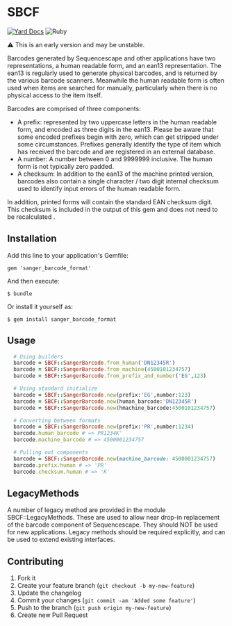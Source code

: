 # SBCF

[![Yard Docs](http://img.shields.io/badge/yard-docs-blue.svg)](https://www.rubydoc.info/github/sanger/sanger_barcode_format)
![Ruby](https://github.com/sanger/sanger_barcode_format/workflows/Ruby/badge.svg)

:warning: This is an early version and may be unstable.

Barcodes generated by Sequencescape and other applications have two
representations, a human readable form, and an ean13 representation. The ean13
is regularly used to generate physical barcodes, and is returned by the various
barcode scanners. Meanwhile the human readable form is often used when items
are searched for manually, particularly when there is no physical access to the
item itself.

Barcodes are comprised of three components:

- A prefix: represented by two uppercase letters in the human readable form,
  and encoded as three digits in the ean13. Please be aware that some encoded
  prefixes begin with zero, which can get stripped under some circumstances.
  Prefixes generally identify the type of item which has received the barcode
  and are registered in an external database.
- A number: A number between 0 and 9999999 inclusive. The human form is not
  typically zero padded.
- A checksum: In addition to the ean13 of the machine printed version,
  barcodes also contain a single character / two digit internal checksum used to
  identify input errors of the human readable form.

In addition, printed forms will contain the standard EAN checksum digit. This
checksum is included in the output of this gem and does not need to be
recalculated .

## Installation

Add this line to your application's Gemfile:

    gem 'sanger_barcode_format'

And then execute:

    $ bundle

Or install it yourself as:

    $ gem install sanger_barcode_format

## Usage

```ruby
  # Using builders
  barcode = SBCF::SangerBarcode.from_human('DN12345R')
  barcode = SBCF::SangerBarcode.from_machine(4500101234757)
  barcode = SBCF::SangerBarcode.from_prefix_and_number('EG',123)

  # Using standard initialize
  barcode = SBCF::SangerBarcode.new(prefix:'EG',number:123)
  barcode = SBCF::SangerBarcode.new(human_barcode:'DN12345R')
  barcode = SBCF::SangerBarcode.new(hmachine_barcode:4500101234757)

  # Converting between formats
  barcode = SBCF::SangerBarcode.new(prefix:'PR',number:1234)
  barcode.human_barcode # => PR1234K'
  barcode.machine_barcode # => 4500001234757

  # Pulling out components
  barcode = SBCF::SangerBarcode.new(machine_barcode: 4500001234757)
  barcode.prefix.human # => 'PR'
  barcode.checksum.human # => 'K'
```

## LegacyMethods

A number of legacy method are provided in the module
SBCF::LegacyMethods. These are used to allow near drop-in
replacement of the barcode component of Sequencescape. They should NOT be used
for new applications. Legacy methods should be required explicitly, and can
be used to extend existing interfaces.

## Contributing

1. Fork it
2. Create your feature branch (`git checkout -b my-new-feature`)
4. Update the changelog
4. Commit your changes (`git commit -am 'Added some feature'`)
5. Push to the branch (`git push origin my-new-feature`)
6. Create new Pull Request
